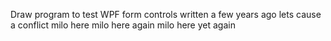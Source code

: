 Draw program to test WPF form controls
written a few years ago
lets cause a conflict
milo here
milo here again
milo here yet again
